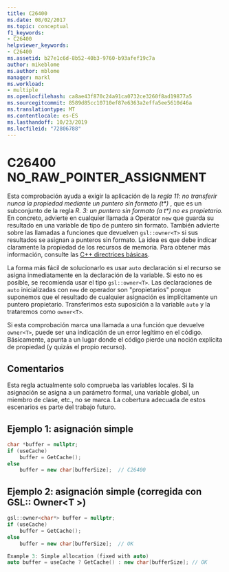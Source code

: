 ```yaml
---
title: C26400
ms.date: 08/02/2017
ms.topic: conceptual
f1_keywords:
- C26400
helpviewer_keywords:
- C26400
ms.assetid: b27e1c6d-8b52-40b3-9760-b93afef19c7a
author: mikeblome
ms.author: mblome
manager: markl
ms.workload:
- multiple
ms.openlocfilehash: ca8ae43f870c24a91ca0732ce3260f8ad19877a5
ms.sourcegitcommit: 8589d85cc10710ef87e6363a2effa5ee5610d46a
ms.translationtype: MT
ms.contentlocale: es-ES
ms.lasthandoff: 10/23/2019
ms.locfileid: "72806788"
---
```

# <a name="c26400-no_raw_pointer_assignment"></a>C26400 NO_RAW_POINTER_ASSIGNMENT

Esta comprobación ayuda a exigir la aplicación de la *regla 11: no transferir nunca la propiedad mediante un puntero sin formato (t\*)* , que es un subconjunto de la regla *R. 3: un puntero sin formato (a t\*) no es propietario.* En concreto, advierte en cualquier llamada a Operator `new` que guarda su resultado en una variable de tipo de puntero sin formato. También advierte sobre las llamadas a funciones que devuelven `gsl::owner<T>` si sus resultados se asignan a punteros sin formato. La idea es que debe indicar claramente la propiedad de los recursos de memoria. Para obtener más información, consulte las [ C++ directrices básicas](https://github.com/isocpp/CppCoreGuidelines/blob/master/CppCoreGuidelines.md#r-resource-management).

La forma más fácil de solucionarlo es usar `auto` declaración si el recurso se asigna inmediatamente en la declaración de la variable. Si esto no es posible, se recomienda usar el tipo `gsl::owner<T>`. Las declaraciones de `auto` inicializadas con `new` de operador son "propietarios" porque suponemos que el resultado de cualquier asignación es implícitamente un puntero propietario. Transferimos esta suposición a la variable `auto` y la trataremos como `owner<T>`.

Si esta comprobación marca una llamada a una función que devuelve `owner<T>`, puede ser una indicación de un error legítimo en el código. Básicamente, apunta a un lugar donde el código pierde una noción explícita de propiedad (y quizás el propio recurso).

## <a name="remarks"></a>Comentarios

Esta regla actualmente solo comprueba las variables locales. Si la asignación se asigna a un parámetro formal, una variable global, un miembro de clase, etc., no se marca. La cobertura adecuada de estos escenarios es parte del trabajo futuro.

## <a name="example-1-simple-allocation"></a>Ejemplo 1: asignación simple

```cpp
char *buffer = nullptr;
if (useCache)
    buffer = GetCache();
else
    buffer = new char[bufferSize];  // C26400
```

## <a name="example-2-simple-allocation-fixed-with-gslownert"></a>Ejemplo 2: asignación simple (corregida con GSL:: Owner\<T >)

```cpp
gsl::owner<char*> buffer = nullptr;
if (useCache)
    buffer = GetCache();
else
    buffer = new char[bufferSize];  // OK

Example 3: Simple allocation (fixed with auto)
auto buffer = useCache ? GetCache() : new char[bufferSize]; // OK
```
